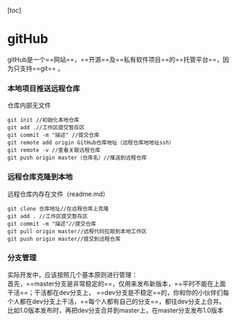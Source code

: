 [toc]
# gitHub
gitHub是一个==网站==，==开源==及==私有软件项目==的==托管平台==，因为只支持==git== 。
### 本地项目推送远程仓库
仓库内部无文件
```
git init //初始化本地仓库
git add .//工作区提交暂存区
git commit -m "描述" //提交仓库
git remote add origin GitHub仓库地址（远程仓库地地址ssh）
git remote -v //查看关联远程仓库
git push origin master（仓库名）//推送到远程仓库
```
### 远程仓库克隆到本地
远程仓库内存在文件（readme.md）

```
git clone 仓库地址//在远程仓库上克隆
git add . //工作区提交暂存区
git commit -m "描述"//提交仓库
git pull origin master//远程代码拉取到本地工作区
git push origin master//提交到远程仓库
```
### 分支管理
实际开发中，应该按照几个基本原则进行管理：<br/>
首先，==master分支是非常稳定的==，仅用来发布新版本，==平时不能在上面干活==；干活都在dev分支上，
==dev分支是不稳定==的，你和你的小伙伴们每个人都在dev分支上干活，==每个人都有自己的分支==，都往dev分支上合并。比如1.0版本发布时，再把dev分支合并到master上，在master分支发布1.0版本
